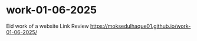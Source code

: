 # work-01-06-2025
Eid work of a website
Link Review
https://moksedulhaque01.github.io/work-01-06-2025/

